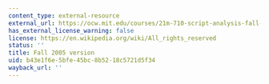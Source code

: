 ```yaml
---
content_type: external-resource
external_url: https://ocw.mit.edu/courses/21m-710-script-analysis-fall-2005/
has_external_license_warning: false
license: https://en.wikipedia.org/wiki/All_rights_reserved
status: ''
title: Fall 2005 version
uid: b43e1f6e-5bfe-45bc-8b52-18c5721d5f34
wayback_url: ''
---
```

